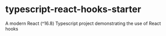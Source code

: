 # typescript-react-hooks-starter
A modern React (^16.8) Typescript project demonstrating the use of React hooks
